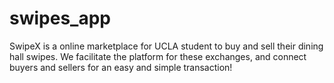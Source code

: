 # swipes_app
SwipeX is a online marketplace for UCLA student to buy and sell their dining hall swipes. We facilitate the platform for these exchanges, and connect buyers and sellers for an easy and simple transaction!


